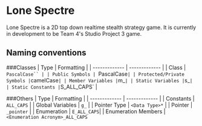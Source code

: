 # Lone Spectre

Lone Spectre is a 2D top down realtime stealth strategy game. It is currently in development to be Team 4's Studio Project 3 game.

## Naming conventions
###Classes
| Type  | Formatting |
| ------------- | ------------- |
| Class | `PascalCase`` |
| Public Symbols | `PascalCase` |
| Protected/Private Symbols | `camelCase` |
| Member Variables | `m_` |
| Static Variables | `s_` |
| Static Constants | `S_ALL_CAPS` |

###Others
| Type  | Formatting |
| ------------- | ------------- |
| Constants | `ALL_CAPS`  |
| Global Variables | `g_` |
| Pointer Type | `<Data Type>*` |
| Pointer | `_pointer` |
| Enumeration | `E_ALL_CAPS`|
| Enumeration Members | `<Enumeration Acronym>_ALL_CAPS`
